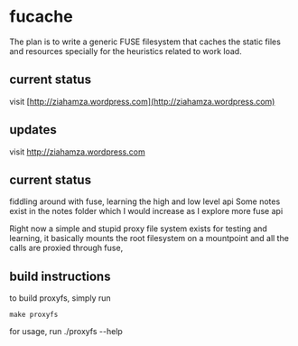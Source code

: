 # fucache
The plan is to write a generic FUSE filesystem that caches the static files and resources specially for the heuristics related to work load.

## current status
visit [http://ziahamza.wordpress.com](http://ziahamza.wordpress.com)

## updates
visit http://ziahamza.wordpress.com

## current status
fiddling around with fuse, learning the high and low level api
Some notes exist in the notes folder which I would increase as I explore
more fuse api

Right now a simple and stupid proxy file system exists for testing and learning,
it basically mounts the root filesystem on a mountpoint and all the calls are
proxied through fuse,

## build instructions
to build proxyfs, simply run

    make proxyfs

for usage, run
    ./proxyfs --help






